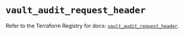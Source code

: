 # `vault_audit_request_header`

Refer to the Terraform Registry for docs: [`vault_audit_request_header`](https://registry.terraform.io/providers/hashicorp/vault/4.2.0/docs/resources/audit_request_header).
